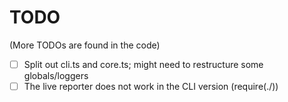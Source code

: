 # TODO
(More TODOs are found in the code)

- [ ] Split out cli.ts and core.ts; might need to restructure some globals/loggers
- [ ] The live reporter does not work in the CLI version (require(./))
